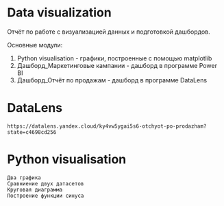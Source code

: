 # Data visualization
Отчёт по работе с визуализацией данных и подготовкой дашбордов.

Основные модули:
  1. Python visualisation - графики, построенные с помощью matplotlib
  2. Дашборд_Маркетинговые кампании - дашборд в программе Power BI
  3. Дашборд_Отчёт по продажам - дашборд в программе DataLens

# DataLens
```
https://datalens.yandex.cloud/ky4vw5ygai5s6-otchyot-po-prodazham?state=c4698cd256
```

# Python visualisation
```
Два графика
Сравниение двух датасетов
Круговая диаграмма
Построение функции синуса
```
